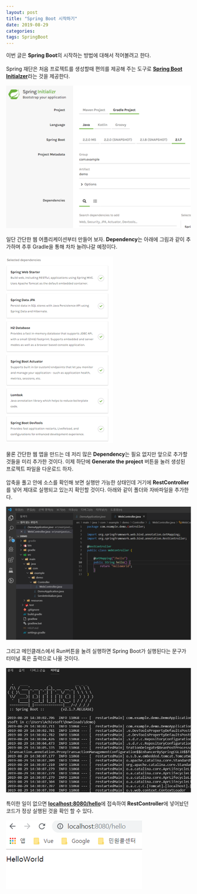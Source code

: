 ```yaml
---
layout: post
title: "Spring Boot 시작하기"
date: 2019-08-29
categories: 
tags: SpringBoot
---
```

이번 글은 <b>Spring Boot</b>의 시작하는 방법에 대해서 적어볼려고 한다. 
<br><br>
Spring 재단은 처음 프로젝트를 생성할때 편의를 제공해 주는 도구로 <b><a href="https://start.spring.io/">Spring Boot Initialzer</a></b>라는 것을 제공한다. 
<br><br>
![SpringInitializer](/files/SpringInitializer.png)
<br><br>
일단 간단한 웹 어플리케이션부터 만들어 보자. <b>Dependency</b>는 아래에 그림과 같이 추가하며 추후 Gradle을 통해 차차 늘려나갈 예정이다.
<br><br>
![SpringDependencies](/files/SpringDependencies.png)
<br><br>
물론 간단한 웹 앱을 만드는 데 저리 많은 <b>Dependency</b>는 필요 없지만 앞으로 추가할 것들을 미리 추가한 것이다. 이제 하단에 <b>Generate the project</b> 버튼을 눌러 생성된 프로젝트 파일을 다운로드 하자. 
<br><br>
압축을 풀고 안에 소스를 확인해 보면 실행만 가능한 상태인데 거기에 <b>RestController</b>를 넣어 제대로 실행되고 있는지 확인할 것이다. 아래와 같이 폴더와 자바파일을 추가한다.
<br><br>
![addWebController](/files/addWebController.png)
<br><br>
그리고 메인클래스에서 Run버튼을 눌려 실행하면 Spring Boot가 실행된다는 문구가 터미널 혹은 출력으로 나올 것이다.
<br><br>
![SpringBootRun](/files/SpringBootRun.png)
<br><br>
특이한 일이 없으면 <b><a href="http://localhost:8080/hello">localhost:8080/hello</a></b>에 접속하여 <b>RestController</b>에 넣어놨던 코드가 정상 실행된 것을 확인 할 수 있다.
<br><br>
![HelloWorld](/files/HelloWorld.png)
<br><br>

